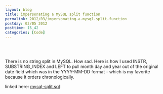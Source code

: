 ```yaml
---
layout: blog
title: impersonating a MySQL split function
permalink: 2012/03/impersonating-a-mysql-split-function
postday: 03/05 2012
posttime: 15_42
categories: [Code]
---
```


<br><br>

There is no string split in MySQL. How sad. Here is how I used INSTR, SUBSTRING_INDEX and LEFT to pull month day and year out of the original date field which was in the YYYY-MM-DD format - which is my favorite because it orders chronologically.

linked here: <a href="https://gist.github.com/1981662" title="mysql-split.sql">mysql-split.sql</a>

<script src="https://gist.github.com/1981662.js?file=mysql-split.sql"></script> <br><br>
